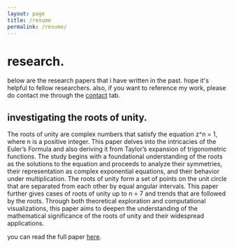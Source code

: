 ```yaml
---
layout: page
title: /resume
permalink: /resume/
---
```


# research.

below are the research papers that i have written in the past. hope it's helpful to fellow researchers. also, if you want to reference my work, please do contact me through the <a href = "https://atharvakokane.github.io/contact" target = _blank>contact</a> tab.

## investigating the roots of unity.

The roots of unity are complex numbers that satisfy the equation z^n = 1, where n is a positive integer. This paper delves into the intricacies of the Euler’s Formula and also deriving it from Taylor’s expansion of trigonometric functions. The study begins with a foundational understanding of the roots as the solutions to the equation and proceeds to analyze their symmetries, their representation as complex exponential equations, and their behavior under multiplication. The roots of unity form a set of points on the unit circle that are separated from each other by equal angular intervals. This paper further gives cases of roots of unity up to n = 7 and trends that are followed by the roots. Through both theoretical exploration and computational visualizations, this paper aims to deepen the understanding of the mathematical significance of the roots of unity and their widespread applications.

you can read the full paper <a href = "https://drive.google.com/file/d/1DpOfWxWJ6XS_zeuEGgMEgfXgQ_1xZ61b/view" target = _blank>here</a>.
